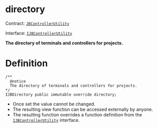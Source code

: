 # directory

Contract: [`JBControllerUtility`](/api/contracts/or-abstract/jbcontrollerutility/README.md)​‌

Interface: [`IJBControllerUtility`](/api/interfaces/ijbcontrollerutility.md)

**The directory of terminals and controllers for projects.**

# Definition

```
/** 
  @notice 
  The directory of terminals and controllers for projects.
*/ 
IJBDirectory public immutable override directory;
```

* Once set the value cannot be changed.
* The resulting view function can be accessed externally by anyone.
* The resulting function overrides a function definition from the [`IJBControllerUtility`](/api/interfaces/ijbcontrollerutility.md) interface.

